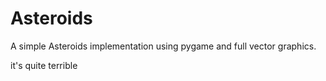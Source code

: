 # Asteroids
A simple Asteroids implementation using pygame and full vector graphics.


it's quite terrible
